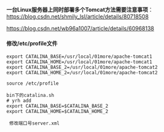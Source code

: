  **一台Linux服务器上同时部署多个Tomcat方法需要注意事项**： https://blog.csdn.net/shmily_lsl/article/details/80718508 

 https://blog.csdn.net/wb96a1007/article/details/60968138 

#### 修改/etc/profile文件

```
export CATALINA_BASE=/usr/local/01more/apache-tomcat1
export CATALINA_HOME=/usr/local/01more/apache-tomcat1
export CATALINA_BASE_2=/usr/local/01more/apache-tomcat2
export CATALINA_HOME_2=/usr/local/01more/apache-tomcat2

source /etc/profile

bin下的catalina.sh
# yrh add
export CATALINA_BASE=$CATALINA_BASE_2
export CATALINA_HOME=$CATALINA_HOME_2

 修改端口号server.xml

```

